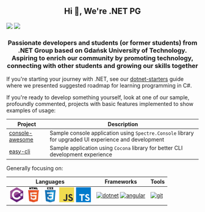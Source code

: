<h2 align="center">Hi 👋, We're .NET PG</h2>  

[![](https://img.shields.io/badge/-@net--pg-%23181717?style=flat-square&logo=github)](https://github.com/net-pg) [![](https://img.shields.io/badge/Grupa%20.NET%20PG-white?style=flat-square&logo=facebook)](https://www.facebook.com/GrupaNETPg)
<h3 align="center">Passionate developers and students (or former students) from .NET Group based on Gdańsk University of Technology. Aspiring to enrich our community by promoting technology, connecting with other students and growing our skills together</h3>  
  
 <p>If you're starting your journey with .NET, see our <a href="https://github.com/net-pg/dotnet-starters" target="_blank" rel="noreferrer">dotnet-starters</a> guide where we presented suggested roadmap for learning programming in C#.</p>
<p>If you're ready to develop something yourself, look at one of our sample, profoundly commented, projects with basic features implemented to show examples of usage:</p>

|  Project  |  Description  |
| -| - |
| <a href="https://github.com/net-pg/console-awesome" target="_blank" rel="noreferrer">console-awesome</a> | Sample console application using `Spectre.Console` library for upgraded UI experience and development |
| <a href="https://github.com/net-pg/easy-cli" target="_blank" rel="noreferrer">easy-cli</a> | Sample application using `Cocona` library for better CLI development experience |

<p>Generally focusing on:</p>  

| Languages | Frameworks | Tools |
| ----------| ---------- | ----- |
| <a href="https://docs.microsoft.com/en-us/dotnet/csharp/" target="_blank" rel="noreferrer"> <img src="https://raw.githubusercontent.com/devicons/devicon/master/icons/csharp/csharp-original.svg" alt="csharp" width="40" height="40"/></a> <a href="https://devdocs.io/html/" target="_blank" rel="noreferrer"> <img src="https://raw.githubusercontent.com/devicons/devicon/master/icons/html5/html5-original-wordmark.svg" alt="html5" width="40" height="40"/></a> <a href="https://devdocs.io/css/" target="_blank" rel="noreferrer"> <img src="https://raw.githubusercontent.com/devicons/devicon/master/icons/css3/css3-original-wordmark.svg" alt="css3" width="40" height="40"/></a> <a href="https://devdocs.io/javascript/" target="_blank" rel="noreferrer"> <img src="https://raw.githubusercontent.com/devicons/devicon/master/icons/javascript/javascript-original.svg" alt="javascript" width="40" height="40"/></a> <a href="https://devdocs.io/typescript/" target="_blank" rel="noreferrer"> <img src="https://raw.githubusercontent.com/devicons/devicon/master/icons/typescript/typescript-original.svg" alt="typescript" width="40" height="40"/> </a>  | <a href="https://dotnet.microsoft.com/" target="_blank" rel="noreferrer"><img src="https://upload.wikimedia.org/wikipedia/commons/thumb/e/ee/.NET_Core_Logo.svg/1200px-.NET_Core_Logo.svg.png" alt="dotnet" width="40" height="40"/></a> <a href="https://angular.io" target="_blank" rel="noreferrer"> <img src="https://angular.io/assets/images/logos/angular/angular.svg" alt="angular" width="40" height="40"/> </a>  | <a href="https://git-scm.com/" target="_blank" rel="noreferrer"> <img src="https://www.vectorlogo.zone/logos/git-scm/git-scm-icon.svg" alt="git" width="40" height="40"/> </a>  |
